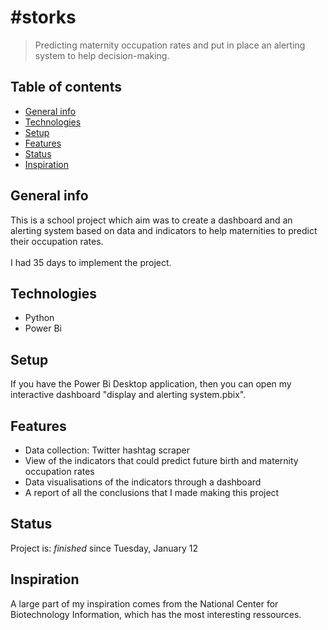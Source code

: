 # #storks
> Predicting maternity occupation rates and put in place an alerting system to help decision-making.

## Table of contents
* [General info](#general-info)
* [Technologies](#technologies)
* [Setup](#setup)
* [Features](#features)
* [Status](#status)
* [Inspiration](#inspiration)

## General info
This is a school project which aim was to create a dashboard and an alerting system based on data and indicators to help maternities to predict their occupation rates.
<br><br>I had 35 days to implement the project.

## Technologies
* Python
* Power Bi

## Setup
If you have the Power Bi Desktop application, then you can open my interactive dashboard "display and alerting system.pbix".

## Features
* Data collection: Twitter hashtag scraper
* View of the indicators that could predict future birth and maternity occupation rates
* Data visualisations of the indicators through a dashboard
* A report of all the conclusions that I made making this project

## Status
Project is: _finished_ since Tuesday, January 12

## Inspiration
A large part of my inspiration comes from the National Center for Biotechnology Information, which has the most interesting ressources.
